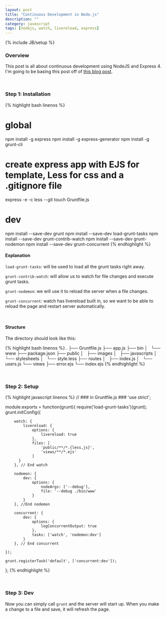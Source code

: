 ```yaml
---
layout: post
title: "Continuous Development in Node.js"
description: ""
category: javascript
tags: [nodejs, watch, livereload, express]
---
```

{% include JB/setup %}

<!-- Overview -->
<h3>Overview</h3>

This post is all about continuous development using NodeJS and Express 4. I'm going to be basing this post off of [this blog post](http://ponyfoo.com/articles/continuous-development-in-nodejs).

<br />
<!-- Step 1: Installation -->
<h3>Step 1: Installation</h3>

<!-- Code _______________________________________-->
{% highlight bash linenos %}
# global
npm install -g express
npm install -g express-generator
npm install -g grunt-cli

# create express app with EJS for template, Less for css and a .gitignore file
express -e -c less --git
touch Gruntfile.js

# dev
npm install --save-dev grunt
npm install --save-dev load-grunt-tasks
npm install --save-dev grunt-contrib-watch
npm install --save-dev grunt-nodemon
npm install --save-dev grunt-concurrent
{% endhighlight %}
<!-- /Code ^^^^^^^^^^^^^^^^^^^^^^^^^^^^^^^^^^^^^^-->

<h4><b>Explanation</b></h4>

`load-grunt-tasks`: will be used to load all the grunt tasks right away.

`grunt-contrib-watch`: will allow us to watch for file changes and execute grunt tasks.

`grunt-nodemon`: we will use it to reload the server when a file changes.

`grunt-concurrent`: watch has livereload built in, so we want to be able to reload the page and restart server automatically.

<br />
<h4><b>Structure</b></h4>

The directory should look like this:

<!-- Code _______________________________________-->
{% highlight bash linenos %}
.
├── Gruntfile.js
├── app.js
├── bin
│   └── www
├── package.json
├── public
│   ├── images
│   ├── javascripts
│   └── stylesheets
│       └── style.less
├── routes
│   ├── index.js
│   └── users.js
└── views
    ├── error.ejs
    └── index.ejs
{% endhighlight %}
<!-- /Code ^^^^^^^^^^^^^^^^^^^^^^^^^^^^^^^^^^^^^^-->

<br />
<!-- Step 2: Setup -->
<h3>Step 2: Setup</h3>

<!-- Code _______________________________________-->
{% highlight javascript linenos %}
// ### in Gruntfile.js ###
'use strict';

module.exports = function(grunt){
    require('load-grunt-tasks')(grunt);
    grunt.initConfig({
        
        watch: {
            livereload: {
                options: {
                    livereload: true
                },
                files: [
                    'public/**/*.{less,js}',
                    'views/**/*.ejs'
                ]
          }
        }, // End watch

        nodemon: {
            dev: {
                options: {
                    nodeArgs: ['--debug'],
                    file: '--debug ./bin/www'
                }
            }
        }, //End nodemon

        concurrent: {
            dev: {
                options: {
                    logConcurrentOutput: true
                },
                tasks: ['watch', 'nodemon:dev']
            }
        }, // End concurrent

    });

    grunt.registerTask('default', ['concurrent:dev']);
};
{% endhighlight %}
<!-- /Code ^^^^^^^^^^^^^^^^^^^^^^^^^^^^^^^^^^^^^^-->

<br />
<!-- Step 3: Dev -->
<h3>Step 3: Dev</h3>

Now you can simply call `grunt` and the server will start up. When you make a change to a file and save, it will refresh the page.